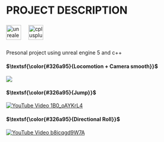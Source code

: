 <h1 align="left">PROJECT DESCRIPTION</h1>

###

<div align="left">
  <img src="https://skillicons.dev/icons?i=unreal" height="40" alt="unrealengine logo"  />
  <img width="12" />
  <img src="https://skillicons.dev/icons?i=cpp" height="40" alt="cplusplus logo"  />
</div>

###

<p align="left">Presonal project using unreal engine 5 and c++</p>


#### $\textsf{\color{#326a95}{Locomotion + Camera smooth}}$  

[![](https://utfs.io/f/nGnSqDveMsqxm3CrnqjRJyeGzNLsqiK3drCnoHp7jO1acDgB)](https://www.youtube.com/watch?v=1B0_oAYKrL4)


#### $\textsf{\color{#326a95}{Jump}}$ 

[![YouTube Video 1B0_oAYKrL4](https://utfs.io/f/nGnSqDveMsqxspItt9Vzcn2ZISXo7uLb4sxJiMEfrV5gDThd)](https://www.youtube.com/watch?v=b8icqgd9W7A)

#### $\textsf{\color{#326a95}{Directional Roll}}$ 

[![YouTube Video b8icqgd9W7A](https://utfs.io/f/nGnSqDveMsqxQP6JbD74ptfEy6lsGQgRBWMrJ9KFkU2edTLZ)](https://www.youtube.com/watch?v=3Hg1ihj-6hk)